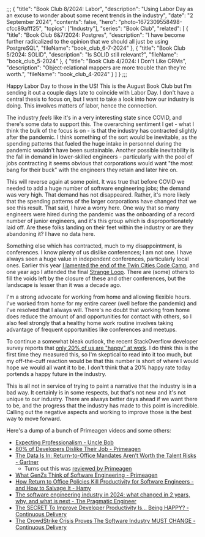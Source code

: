 ;;;
{
	"title": "Book Club 8/2024: Labor",
	"description": "Using Labor Day as an excuse to wonder about some recent trends in the industry",
	"date": "2 September 2024",
	"contents": false,
	"hero": "photo-1672309558498-cfcc89afff25",
    "topics": ["Industry"],
	"series": "Book Club",
    "related": [
		{ "title": "Book Club 6&7/2024: Postgres", "description": "I have become further radicalized to the opinion that we should all just be using PostgreSQL", "fileName": "book_club_6-7-2024" },
		{ "title": "Book Club 5/2024: SOLID", "description": "Is SOLID still relevant?", "fileName": "book_club_5-2024" },
		{ "title": "Book Club 4/2024: I Don't Like ORMs", "description": "Object-relational mappers are more trouble than they're worth.", "fileName": "book_club_4-2024" }
	]
}
;;;

Happy Labor Day to those in the US! This is the August Book Club but I'm sending it out a couple days late to coincide with Labor Day. I don't have a central thesis to focus on, but I want to take a look into how our industry is doing. This involves matters of labor, hence the connection.

The industry _feels_ like it's in a very interesting state since COVID, and there's some data to support this. The overarching sentiment I get - what I think the bulk of the focus is on - is that the industry has contracted slightly after the pandemic. I think something of the sort would be inevitable, as the spending patterns that fueled the huge intake in personnel during the pandemic wouldn't have been sustainable. Another possible inevitability is the fall in demand in lower-skilled engineers - particularly with the pool of jobs contracting it seems obvious that corporations would want "the most bang for their buck" with the engineers they retain and later hire on.

This will reverse again at some point. It was true that before COVID we needed to add a huge number of software engineering jobs; the demand was very high. That demand has not disappeared. Rather, it's more likely that the spending patterns of the larger corporations have changed that we see this result. That said, I have a worry here. One way that so many engineers were hired during the pandemic was the onboarding of a record number of junior engineers, and it's this group which is disproportionately laid off. Are these folks landing on their feet within the industry or are they abandoning it? I have no data here.

Something else which has contracted, much to my disappointment, is conferences. I know plenty of us dislike conferences; I am not one. I have always seen a huge value in independent conferences, particularly local ones. Earlier this year [I lamented the end of the Twin Cities Code Camp](https://ian.wold.guru/Posts/farewell_twin_cities_code_camp.html), and one year ago I attended the final [Strange Loop](https://thestrangeloop.com/). There are (some) others to fill the voids left by the closure of these and other conferences, but the landscape is lesser than it was a decade ago.

I'm a strong advocate for working from home and allowing flexible hours. I've worked from home for my entire career (well before the pandemic) and I've resolved that I always will. There's no doubt that working from home does reduce the amount of and opportunities for contact with others, so I also feel strongly that a healthy home work routine involves taking advantage of frequent opportunities like conferences and meetups.

To continue a somewhat bleak outlook, the recent StackOverflow developer survey reports that [only 20% of us are "happy" at work](https://survey.stackoverflow.co/2024/professional-developers#3-satisfied-at-current-job). I do think this is the first time they measured this, so I'm skeptical to read into it too much, but my off-the-cuff reaction would be that this number is short of where I would hope we would all want it to be. I don't think that a 20% happy rate today portends a happy future in the industry.

This is all not in service of trying to paint a narrative that the industry is in a bad way. It certainly is in some respects, but that's not new and it's not unique to our industry. There are always better days ahead if we want there to be, and the progress that the industry has made to this point is incredible. Calling out the negative aspects and working to improve those is the best way to move forward.

Here's a dump of a bunch of Primeagen videos and some others:

* [Expecting Professionalism - Uncle Bob](https://www.youtube.com/watch?v=BSaAMQVq01E)
* [80% of Developers Dislike Their Job - Primeagen](https://www.youtube.com/watch?v=VNwjNNBFRmY)
* [The Data Is In: Return-to-Office Mandates Aren’t Worth the Talent Risks - Gartner](https://www.gartner.com/en/articles/the-data-is-in-return-to-office-mandates-aren-t-worth-the-talent-risks)
  * Turns out this was [reviewed by Primeagen](https://www.youtube.com/watch?v=VNwjNNBFRmY)
* [What GenZs Think of Software Engineering - Primeagen](https://www.youtube.com/watch?v=jCrUfzOhHYY)
* [How Return to Office Policies Kill Productivity for Software Engineers - and How to Salvage It - Hamy](https://hamy.xyz/labs/2024-06_return-to-office-productivity)
* [The software engineering industry in 2024: what changed in 2 years, why, and what is next - The Pragmatic Engineer](https://www.youtube.com/watch?v=VpPPHDxR9aM)
* [The SECRET To Improve Developer Productivity Is... Being HAPPY? - Continuous Delivery](https://www.youtube.com/watch?v=NN_icAHhmik)
* [The CrowdStrike Crisis Proves The Software Industry MUST CHANGE - Continuous Delivery](https://www.youtube.com/watch?v=iK9lR7sdsD0)
